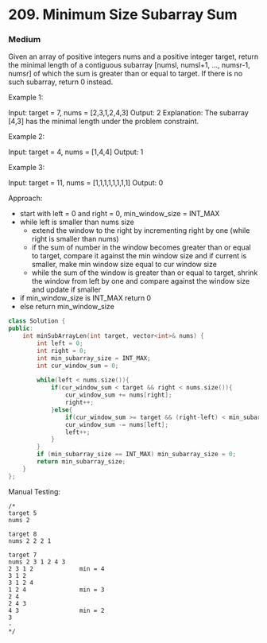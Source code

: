 # 209. Minimum Size Subarray Sum
### Medium

Given an array of positive integers nums and a positive integer target, return the minimal length of a contiguous subarray [numsl, numsl+1, ..., numsr-1, numsr] of which the sum is greater than or equal to target. If there is no such subarray, return 0 instead.

Example 1:

Input: target = 7, nums = [2,3,1,2,4,3]
Output: 2
Explanation: The subarray [4,3] has the minimal length under the problem constraint.

Example 2:

Input: target = 4, nums = [1,4,4]
Output: 1

Example 3:

Input: target = 11, nums = [1,1,1,1,1,1,1,1]
Output: 0

Approach: 
* start with left = 0 and right = 0, min_window_size = INT_MAX
* while left is smaller than nums size
    * extend the window to the right by incrementing right by one (while right is smaller than nums)
    * if the sum of number in the window becomes greater than or equal to target, compare it against the min window size and if current is smaller, make min window size equal to cur window size
    * while the sum of the window is greater than or equal to target, shrink the window from left by one and compare against the window size and update if smaller
* if min_window_size is INT_MAX return 0
* else return min_window_size

```cpp
class Solution {
public:
    int minSubArrayLen(int target, vector<int>& nums) {
        int left = 0;
        int right = 0;
        int min_subarray_size = INT_MAX;
        int cur_window_sum = 0;
        
        while(left < nums.size()){
            if(cur_window_sum < target && right < nums.size()){
                cur_window_sum += nums[right];
                right++;
            }else{
                if(cur_window_sum >= target && (right-left) < min_subarray_size) min_subarray_size = right-left;
                cur_window_sum -= nums[left];
                left++;
            }
        }
        if (min_subarray_size == INT_MAX) min_subarray_size = 0;
        return min_subarray_size;
    }
};

```

Manual Testing:

```
/*
target 5
nums 2

target 8
nums 2 2 2 1

target 7
nums 2 3 1 2 4 3
2 3 1 2             min = 4
3 1 2
3 1 2 4           
1 2 4               min = 3
2 4                 
2 4 3           
4 3                 min = 2
3
-
*/
```